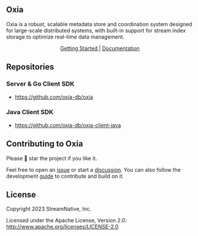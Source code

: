 ## Oxia

Oxia is a robust, scalable metadata store and coordination system designed for large-scale distributed systems, with built-in support for stream index storage to optimize real-time data management.

<p align="center">
  <a href="https://github.com/oxia-db/oxia/blob/main/docs/getting-started.md">Getting Started </a> | <a href="https://github.com/oxia-db/oxia/tree/main/docs">Documentation</a>
</p>

## Repositories

### Server & Go Client SDK

* https://github.com/oxia-db/oxia

### Java Client SDK

 * https://github.com/oxia-db/oxia-client-java

## Contributing to Oxia

Please 🌟 star the project if you like it. 

Feel free to open an [issue](https://github.com/oxia-db/oxia/issues/new) or start a [discussion](https://github.com/oxia-db/oxia/discussions/new/choose). You can also follow the development [guide]() to contribute and build on it.

## License

Copyright 2023 StreamNative, Inc.

Licensed under the Apache License, Version 2.0: http://www.apache.org/licenses/LICENSE-2.0

